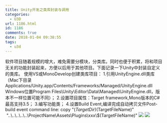 ```yaml
---
title: Unity开发之类库封装与调用
categories:
  - U3D
url: 1186.html
id: 1186
comments: true
date: 2018-01-04 09:38:55
tags:
  - u3d
---
```


软件项目随着规模的增大，难免需要分模块，分类库。同时也便于积累，将和项目无关的功能封装起来，方便以后用于其他项目。下面记录一下Unity中封装自定义的类库。 使用VS或MonoDevelop创建类库项目： 1.引用UnityEngine.dll类库（Mac下目录Applications/Unity.app/Contents/Frameworks/Managed/UnityEngine.dll Windows位置Program Files\\Unity\\Editor\\Data\\Managed\\UnityEngine.dll，版本不一样位置可能不同）； 2.设置项目属性：Target framework,Mono版本的C#最高支持3.5； 3.编写功能类； 4.设置Build Event,编译完成自动拷贝文件Post-build event command line: copy "$(TargetDir)$(TargetFileName)"   "..\\..\\..\\..\\..\\ProjectName\\Assets\\Plugins\\xxx\\$(TargetFileName)" ![](http://www.le-more.com/wp-content/uploads/2018/01/unity_dll_001.png) ![](http://www.le-more.com/wp-content/uploads/2018/01/unity_dll_002.png)